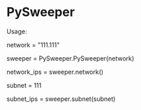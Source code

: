 # PySweeper

Usage:

network = "111.111"

sweeper = PySweeper.PySweeper(network)

network_ips = sweeper.network()

subnet = 111
    
subnet_ips = sweeper.subnet(subnet)
